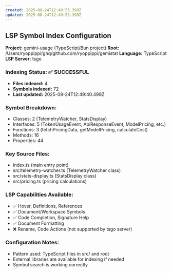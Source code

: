 ```yaml
---
created: 2025-08-24T12:49:53.399Z
updated: 2025-08-24T12:49:53.399Z
---
```


## LSP Symbol Index Configuration

**Project:** gemini-usage (TypeScript/Bun project)
**Root:** /Users/ryoppippi/ghq/github.com/ryoppippi/gemistat
**Language:** TypeScript
**LSP Server:** tsgo

### Indexing Status: ✅ SUCCESSFUL

- **Files indexed:** 4
- **Symbols indexed:** 72
- **Last updated:** 2025-08-24T12:49:40.499Z

### Symbol Breakdown:

- Classes: 2 (TelemetryWatcher, StatsDisplay)
- Interfaces: 5 (TokenUsageEvent, ApiResponseEvent, ModelPricing, etc.)
- Functions: 3 (fetchPricingData, getModelPricing, calculateCost)
- Methods: 16
- Properties: 44

### Key Source Files:

- index.ts (main entry point)
- src/telemetry-watcher.ts (TelemetryWatcher class)
- src/stats-display.ts (StatsDisplay class)
- src/pricing.ts (pricing calculations)

### LSP Capabilities Available:

- ✅ Hover, Definitions, References
- ✅ Document/Workspace Symbols
- ✅ Code Completion, Signature Help
- ✅ Document Formatting
- ❌ Rename, Code Actions (not supported by tsgo server)

### Configuration Notes:

- Pattern used: TypeScript files in src/ and root
- External libraries are available for indexing if needed
- Symbol search is working correctly
